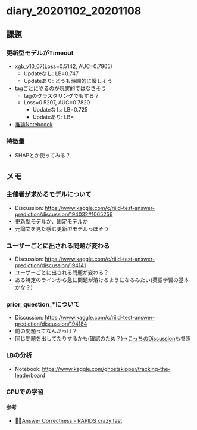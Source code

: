 # diary_20201102_20201108
## 課題
### 更新型モデルがTimeout
- xgb_v10_07(Loss=0.5142, AUC=0.7905)
  - Updateなし: LB=0.747
  - Updateあり: どうも時間的に厳しそう
- tagごとにやるのが現実的ではなさそう
  - tagのクラスタリングでもする？
  - Loss=0.5207, AUC=0.7820
    - Updateなし: LB=0.725
    - Updateあり: LB=
- [推論Noteboook](https://www.kaggle.com/takamichitoda/riiid-xgboost-infer-save-user-correct)

### 特徴量
- SHAPとか使ってみる？

## メモ

### 主催者が求めるモデルについて
- Discussion: https://www.kaggle.com/c/riiid-test-answer-prediction/discussion/194032#1065256
- 更新型モデルか、固定モデルか
- 元論文を見た感じ更新型モデルっぽそう

### ユーザーごとに出される問題が変わる
- Discussion: https://www.kaggle.com/c/riiid-test-answer-prediction/discussion/194141
- ユーザーごとに出される問題が変わる？
- ある特定のラインから急に問題が溶けるようになるみたい(英語学習の基本かな？)

### prior_question\_\*について
- Discussion: https://www.kaggle.com/c/riiid-test-answer-prediction/discussion/194184
- 前の問題ってなんだっけ？
- 同じ問題を出してたりするかも(確認のため？)→[こっちのDiscussion](https://www.kaggle.com/c/riiid-test-answer-prediction/discussion/194266)も参照

### LBの分析
- Notebook: https://www.kaggle.com/ghostskipper/tracking-the-leaderboard

### GPUでの学習
#### 参考
- [👨‍🎓Answer Correctness - RAPIDS crazy fast](https://www.kaggle.com/andradaolteanu/answer-correctness-rapids-crazy-fast#1.-Feature-Engineering)
